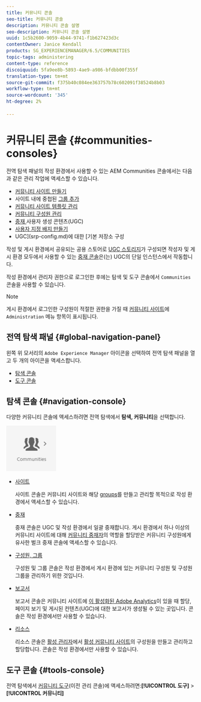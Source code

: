 ```yaml
---
title: 커뮤니티 콘솔
seo-title: 커뮤니티 콘솔
description: 커뮤니티 콘솔 설명
seo-description: 커뮤니티 콘솔 설명
uuid: 1c5b2600-9059-4b44-9741-f1b627423d3c
contentOwner: Janice Kendall
products: SG_EXPERIENCEMANAGER/6.5/COMMUNITIES
topic-tags: administering
content-type: reference
discoiquuid: 5fa9ee8b-5893-4ae9-a986-bfdbb00f355f
translation-type: tm+mt
source-git-commit: f375b40c084ee363757b78c602091f38524b8b03
workflow-type: tm+mt
source-wordcount: '345'
ht-degree: 2%

---
```



# 커뮤니티 콘솔 {#communities-consoles}

전역 탐색 패널의 작성 환경에서 사용할 수 있는 AEM Communities 콘솔에서는 다음과 같은 관리 작업에 액세스할 수 있습니다.

* [커뮤니티 사이트 만들기](sites-console.md)
* 사이트 내에 중첩된 [그룹 추가](groups.md)
* [커뮤니티 사이트 템플릿 관리](sites.md)
* [커뮤니티 구성원 관리](members.md)
* [중재 ](moderate-ugc.md) 사용자 생성 콘텐츠(UGC)
* [사용자 지정 배지 만들기](badges.md)
* UGC](srp-config.md)에 대한 [기본 저장소 구성

작성 및 게시 환경에서 공유되는 공용 스토어로 [UGC 스토리지](working-with-srp.md)가 구성되면 작성자 및 게시 환경 모두에서 사용할 수 있는 [중재 콘솔](moderation.md)은(는) UGC의 단일 인스턴스에서 작동합니다.

작성 환경에서 관리자 권한으로 로그인한 후에는 탐색 및 도구 콘솔에서 `Communities` 콘솔을 사용할 수 있습니다.

>[!NOTE]
>
>게시 환경에서 로그인한 구성원이 적절한 권한을 가질 때 [커뮤니티 사이트](sites-console.md)에 `Administration` 메뉴 항목이 표시됩니다.

## 전역 탐색 패널 {#global-navigation-panel}

왼쪽 위 모서리의 `Adobe Experience Manager` 아이콘을 선택하여 전역 탐색 패널을 열고 두 개의 아이콘을 액세스합니다.

* [탐색 콘솔](#navigation-console)
* [도구 콘솔](tools.md)

## 탐색 콘솔 {#navigation-console}

다양한 커뮤니티 콘솔에 액세스하려면 전역 탐색에서 **탐색, 커뮤니티**&#x200B;을 선택합니다.

![커뮤니티](assets/communities.png)

* [사이트](sites-console.md)

   사이트 콘솔은 커뮤니티 사이트와 해당 [groups](groups.md)를 만들고 관리할 목적으로 작성 환경에서 액세스할 수 있습니다.

* [중재](moderation.md)

   중재 콘솔은 UGC 및 작성 환경에서 일괄 중재합니다. 게시 환경에서 하나 이상의 커뮤니티 사이트에 대해 [커뮤니티 중재자](users.md#publishenvironmentusersandgroups)의 역할을 할당받은 커뮤니티 구성원에게 유사한 벌크 중재 콘솔에 액세스할 수 있습니다.

* [구성원, 그룹](members.md)

   구성원 및 그룹 콘솔은 작성 환경에서 게시 환경에 있는 커뮤니티 구성원 및 구성원 그룹을 관리하기 위한 것입니다.

* [보고서](reports.md)

   보고서 콘솔은 커뮤니티 사이트에 [이 활성화된 Adobe Analytics](sites-console.md#analytics)이 있을 때 할당, 페이지 보기 및 게시된 컨텐츠(UGC)에 대한 보고서가 생성될 수 있는 곳입니다. 콘솔은 작성 환경에서만 사용할 수 있습니다.

* [리소스](resources.md)

   리소스 콘솔은 [활성 관리자](enablement.md#communitymanagers)에서 [활성 커뮤니티 사이트](overview.md#enablement-community)의 구성원을 만들고 관리하고 할당합니다. 콘솔은 작성 환경에서만 사용할 수 있습니다.

## 도구 콘솔 {#tools-console}

전역 탐색에서 [커뮤니티 도구](tools.md)(이전 관리 콘솔)에 액세스하려면:**[!UICONTROL 도구]** > **[!UICONTROL 커뮤니티]**
